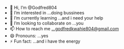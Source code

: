 - 👋 Hi, I’m @Godfred804
- 👀 I’m interested in ...doing bussinees
- 🌱 I’m currently learning ...and i need your help 
- 💞️ I’m looking to collaborate on ...you 
- 📫 How to reach me ...godfredkwahie804@gmail.com
- 😄 Pronouns: ...yes
- ⚡ Fun fact: ...and i have the energy

<!---
Godfred804/Godfred804 is a ✨ special ✨ repository because its `README.md` (this file) appears on your GitHub profile.
You can click the Preview link to take a look at your changes.
--->
